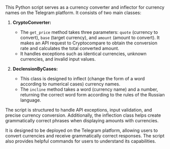 This Python script serves as a currency converter and inflector for currency names on the Telegram platform. It consists of two main classes:

1. **CryptoConverter:**
   - The `get_price` method takes three parameters: `quote` (currency to convert), `base` (target currency), and `amount` (amount to convert). It makes an API request to Cryptocompare to obtain the conversion rate and calculates the total converted amount.
   - It handles exceptions such as identical currencies, unknown currencies, and invalid input values.

2. **DeclensionByCases:**
   - This class is designed to inflect (change the form of a word according to numerical cases) currency names.
   - The `incline` method takes a word (currency name) and a number, returning the correct word form according to the rules of the Russian language.

The script is structured to handle API exceptions, input validation, and precise currency conversion. Additionally, the inflection class helps create grammatically correct phrases when displaying amounts with currencies.

It is designed to be deployed on the Telegram platform, allowing users to convert currencies and receive grammatically correct responses. The script also provides helpful commands for users to understand its capabilities.
